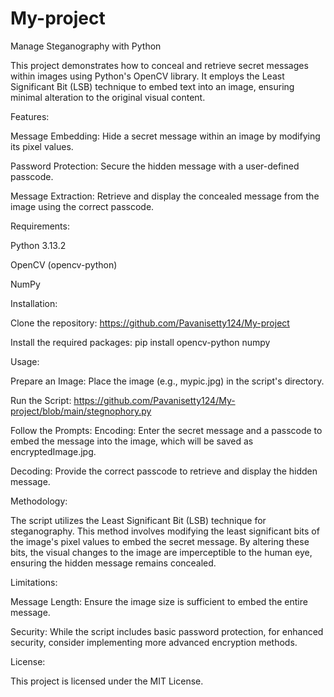# My-project

Manage Steganography with Python

This project demonstrates how to conceal and retrieve secret messages within images using Python's OpenCV library. It employs the Least Significant Bit (LSB) technique to embed text into an image, ensuring minimal alteration to the original visual content.

Features:

Message Embedding: Hide a secret message within an image by modifying its pixel values.

Password Protection: Secure the hidden message with a user-defined passcode.

Message Extraction: Retrieve and display the concealed message from the image using the correct passcode.

Requirements:

Python 3.13.2

OpenCV (opencv-python)

NumPy

Installation:

Clone the repository:
https://github.com/Pavanisetty124/My-project

Install the required packages:
pip install opencv-python numpy

Usage:

Prepare an Image:
Place the image (e.g., mypic.jpg) in the script's directory.

Run the Script:
https://github.com/Pavanisetty124/My-project/blob/main/stegnophory.py

Follow the Prompts:
Encoding: Enter the secret message and a passcode to embed the message into the image, which will be saved as encryptedImage.jpg.

Decoding: Provide the correct passcode to retrieve and display the hidden message.

Methodology:

The script utilizes the Least Significant Bit (LSB) technique for steganography. This method involves modifying the least significant bits of the image's pixel values to embed the secret message. By altering these bits, the visual changes to the image are imperceptible to the human eye, ensuring the hidden message remains concealed.

Limitations:

Message Length: Ensure the image size is sufficient to embed the entire message.

Security: While the script includes basic password protection, for enhanced security, consider implementing more advanced encryption methods.

License:

This project is licensed under the MIT License.
